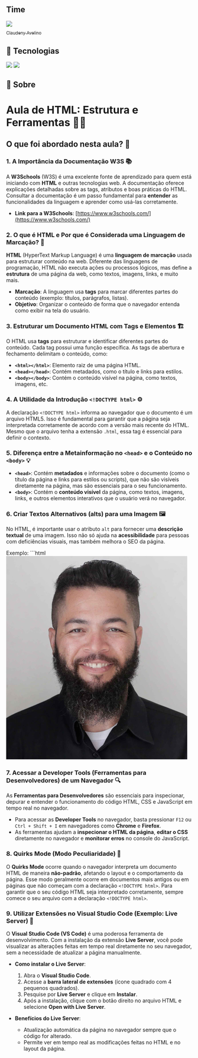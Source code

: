 <h2>Time</h2>

[<img loading="lazy" src="https://avatars.githubusercontent.com/u/79340989?s=400&u=fcfb57bc9a07b8ce0eeae1195e243bb1cb56f6d8&v=4" width=115><br><sub>Claudeny Avelino</sub>](https://github.com/ClaudenyAvelino)

## 🚀 Tecnologias
<div>
  <img src="https://img.shields.io/badge/HTML-239120?style=for-the-badge&logo=html5&logoColor=white">
  <img src="https://img.shields.io/badge/CSS-239120?&style=for-the-badge&logo=css3&logoColor=white">
 <!--  <img src="https://img.shields.io/badge/JavaScript-F7DF1E?style=for-the-badge&logo=javascript&logoColor=black"> -->
</div>
<h2>🔖 Sobre</h2>

# Aula de HTML: Estrutura e Ferramentas 🔧🌐

## O que foi abordado nesta aula? 📝

### 1. A Importância da Documentação W3S 📚
A **W3Schools** (W3S) é uma excelente fonte de aprendizado para quem está iniciando com **HTML** e outras tecnologias web. A documentação oferece explicações detalhadas sobre as tags, atributos e boas práticas do HTML. Consultar a documentação é um passo fundamental para **entender** as funcionalidades da linguagem e aprender como usá-las corretamente.

- **Link para a W3Schools**: [https://www.w3schools.com/](https://www.w3schools.com/)

### 2. O que é HTML e Por que é Considerada uma Linguagem de Marcação? 🤔
**HTML** (HyperText Markup Language) é uma **linguagem de marcação** usada para estruturar conteúdo na web. Diferente das linguagens de programação, HTML não executa ações ou processos lógicos, mas define a **estrutura** de uma página da web, como textos, imagens, links, e muito mais.

- **Marcação**: A linguagem usa **tags** para marcar diferentes partes do conteúdo (exemplo: títulos, parágrafos, listas).
- **Objetivo**: Organizar o conteúdo de forma que o navegador entenda como exibir na tela do usuário.

### 3. Estruturar um Documento HTML com Tags e Elementos 🏗️
O HTML usa **tags** para estruturar e identificar diferentes partes do conteúdo. Cada tag possui uma função específica. As tags de abertura e fechamento delimitam o conteúdo, como:

- **`<html></html>`**: Elemento raiz de uma página HTML.
- **`<head></head>`**: Contém metadados, como o título e links para estilos.
- **`<body></body>`**: Contém o conteúdo visível na página, como textos, imagens, etc.

### 4. A Utilidade da Introdução `<!DOCTYPE html>` ⚙️
A declaração `<!DOCTYPE html>` informa ao navegador que o documento é um arquivo HTML5. Isso é fundamental para garantir que a página seja interpretada corretamente de acordo com a versão mais recente do HTML. Mesmo que o arquivo tenha a extensão `.html`, essa tag é essencial para definir o contexto.

### 5. Diferença entre a Metainformação no `<head>` e o Conteúdo no `<body>` 💡
- **`<head>`**: Contém **metadados** e informações sobre o documento (como o título da página e links para estilos ou scripts), que não são visíveis diretamente na página, mas são essenciais para o seu funcionamento.
- **`<body>`**: Contém o **conteúdo visível** da página, como textos, imagens, links, e outros elementos interativos que o usuário verá no navegador.

### 6. Criar Textos Alternativos (alts) para uma Imagem 🖼️
No HTML, é importante usar o atributo `alt` para fornecer uma **descrição textual** de uma imagem. Isso não só ajuda na **acessibilidade** para pessoas com deficiências visuais, mas também melhora o SEO da página.

Exemplo:
´´´html
<img src="img/claudeny.png" alt="Descrição da imagem">

### 7. Acessar a Developer Tools (Ferramentas para Desenvolvedores) de um Navegador 🔍
As **Ferramentas para Desenvolvedores** são essenciais para inspecionar, depurar e entender o funcionamento do código HTML, CSS e JavaScript em tempo real no navegador.

- Para acessar as **Developer Tools** no navegador, basta pressionar `F12` ou `Ctrl + Shift + I` em navegadores como **Chrome** e **Firefox**.
- As ferramentas ajudam a **inspecionar o HTML da página**, **editar o CSS** diretamente no navegador e **monitorar erros** no console do JavaScript.

### 8. Quirks Mode (Modo Peculiaridade) 🤖
O **Quirks Mode** ocorre quando o navegador interpreta um documento HTML de maneira **não-padrão**, afetando o layout e o comportamento da página. Esse modo geralmente ocorre em documentos mais antigos ou em páginas que não começam com a declaração `<!DOCTYPE html>`. Para garantir que o seu código HTML seja interpretado corretamente, sempre comece o seu arquivo com a declaração `<!DOCTYPE html>`.

### 9. Utilizar Extensões no Visual Studio Code (Exemplo: Live Server) 🔌
O **Visual Studio Code (VS Code)** é uma poderosa ferramenta de desenvolvimento. Com a instalação da extensão **Live Server**, você pode visualizar as alterações feitas em tempo real diretamente no seu navegador, sem a necessidade de atualizar a página manualmente.

- **Como instalar o Live Server**:
  1. Abra o **Visual Studio Code**.
  2. Acesse a **barra lateral de extensões** (ícone quadrado com 4 pequenos quadrados).
  3. Pesquise por **Live Server** e clique em **Instalar**.
  4. Após a instalação, clique com o botão direito no arquivo HTML e selecione **Open with Live Server**.

- **Benefícios do Live Server**:
  - Atualização automática da página no navegador sempre que o código for alterado.
  - Permite ver em tempo real as modificações feitas no HTML e no layout da página.
